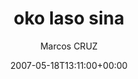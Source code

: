---
title: 'oko laso sina'
posts: 5
hash: 't787'
author: 'Marcos CRUZ'
date: 2007-05-18T13:11:00+00:00
sources:
  - http://forums.tokipona.org/viewtopic.php%3Ft=787.html
---